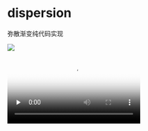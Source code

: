 # dispersion
弥散渐变纯代码实现

![](https://res-aliyunm-bucket.oss-cn-chengdu.aliyuncs.com/static/765EBFED7947F64B3D2904DE9657A3B2.png)

<video id="video" controls="" preload="none" poster="https://res-aliyunm-bucket.oss-cn-chengdu.aliyuncs.com/static/765EBFED7947F64B3D2904DE9657A3B2.png">
      <source id="mp4" src="https://res-aliyunm-bucket.oss-cn-chengdu.aliyuncs.com/static/765EBFED7947F64B3D2904DE9657A3B2.mp4" type="video/mp4">
</videos>
